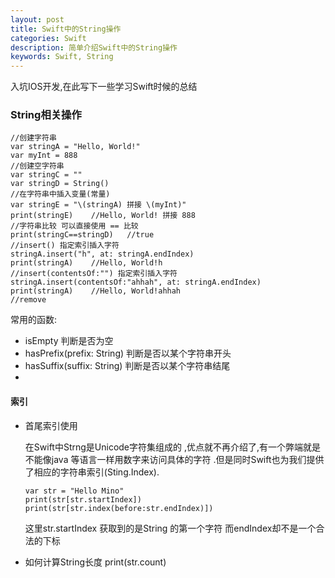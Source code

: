 ```yaml
---
layout: post
title: Swift中的String操作
categories: Swift
description: 简单介绍Swift中的String操作
keywords: Swift, String
---
```

入坑IOS开发,在此写下一些学习Swift时候的总结
### String相关操作

    //创建字符串
    var stringA = "Hello, World!"
    var myInt = 888
    //创建空字符串
    var stringC = ""
    var stringD = String()
    //在字符串中插入变量(常量)
    var stringE = "\(stringA) 拼接 \(myInt)"
    print(stringE)    //Hello, World! 拼接 888
    //字符串比较 可以直接使用 == 比较
    print(stringC==stringD)   //true
    //insert() 指定索引插入字符
    stringA.insert("h", at: stringA.endIndex)
    print(stringA)    //Hello, World!h
    //insert(contentsOf:"") 指定索引插入字符
    stringA.insert(contentsOf:"ahhah", at: stringA.endIndex)
    print(stringA)    //Hello, World!ahhah
    //remove
常用的函数:
 - isEmpty  判断是否为空
 - hasPrefix(prefix: String)  判断是否以某个字符串开头
 - hasSuffix(suffix: String)  判断是否以某个字符串结尾
 -

#### 索引
- 首尾索引使用

  在Swift中Strng是Unicode字符集组成的 ,优点就不再介绍了,有一个弊端就是不能像java 等语言一样用数字来访问具体的字符 .但是同时Swift也为我们提供了相应的字符串索引(Sting.Index).

      var str = "Hello Mino"
      print(str[str.startIndex])
      print(str[str.index(before:str.endIndex)])
   这里str.startIndex 获取到的是String 的第一个字符 而endIndex却不是一个合法的下标
- 如何计算String长度
      print(str.count)
